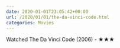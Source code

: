 ```yaml
---
date: 2020-01-01T23:05:42+00:00
url: /2020/01/01/the-da-vinci-code.html
categories: Movies
---
```

Watched The Da Vinci Code (2006) - ★★★




